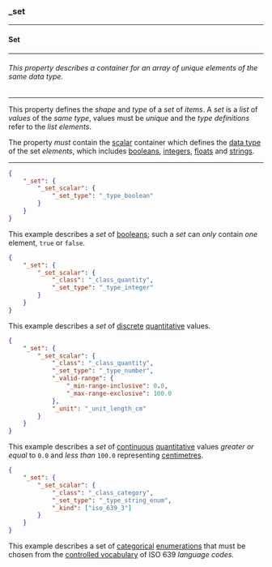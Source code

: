 ### _set



------
#### Set



------
###### This property describes a container for an array of unique elements of the same data type.



------
This property defines the *shape* and *type* of a *set* of *items*. A *set* is a *list* of *values* of the *same type*, values must be *unique* and the *type definitions* refer to the *list elements*.

The property *must* contain the [scalar](_set_scalar.md) container which defines the [data type](_set_type.md) of the set *elements*, which includes [booleans](_type_boolean.md), [integers](_type_integer.md), [floats](_type_number.md) and [strings](_type_string.md).



------
```json
{
	"_set": {
		"_set_scalar": {
			"_set_type": "_type_boolean"
		}
	}
}
```
This example describes a *set* of [booleans](_type_boolean.md); such a *set* can *only* contain *one* element, `true` or `false`.




```json
{
	"_set": {
		"_set_scalar": {
			"_class": "_class_quantity",
			"_set_type": "_type_integer"
		}
	}
}
```
This example describes a *set* of [discrete](_type_integer.md) [quantitative](_class_quantity.md) values.




```json
{
	"_set": {
		"_set_scalar": {
			"_class": "_class_quantity",
			"_set_type": "_type_number",
			"_valid-range": {
				"_min-range-inclusive": 0.0,
				"_max-range-exclusive": 100.0
			},
			"_unit": "_unit_length_cm"
		}
	}
}
```
This example describes a *set* of [continuous](_type_number.md) [quantitative](_class_quantity.md) values *greater or equal* to `0.0` and *less than* `100.0` representing [centimetres](_unit_length_cm.md).




```json
{
	"_set": {
		"_set_scalar": {
			"_class": "_class_category",
			"_set_type": "_type_string_enum",
			"_kind": ["iso_639_3"]
		}
	}
}
```
This example describes a set of [categorical](_class_category.md) [enumerations](_type_string_enum.md) that must be chosen from the [controlled vocabulary](iso_639_3.md) of ISO 639 *language codes*.